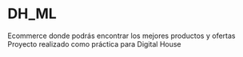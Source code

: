 # DH_ML
Ecommerce donde podrás encontrar los mejores productos y ofertas
Proyecto realizado como práctica para Digital House



